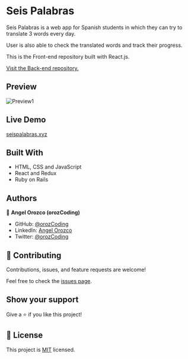 # Seis Palabras

Seis Palabras is a web app for Spanish students in which they can try to translate 3 words every day.

User is also able to check the translated words and track their progress.


This is the Front-end repository built with React.js.

[Visit the Back-end repository.](https://github.com/orozCoding/seispalabras-back-end)

## Preview

![Preview1](./public/seispalabraspreview.gif)

## Live Demo

[seispalabras.xyz](https://seispalabras.xyz/)

## Built With

- HTML, CSS and JavaScript
- React and Redux
- Ruby on Rails

## Authors

👤 **Angel Orozco (orozCoding)**

- GitHub: [@orozCoding](https://github.com/orozCoding)
- LinkedIn: [Angel Orozco](https://www.linkedin.com/in/angel-orozco-652230228/)
- Twitter: [@orozCoding](https://twitter.com/orozCoding)

## 🤝 Contributing

Contributions, issues, and feature requests are welcome!

Feel free to check the [issues page](../../issues/).

## Show your support

Give a ⭐️ if you like this project!

## 📝 License

This project is [MIT](./MIT.md) licensed.
